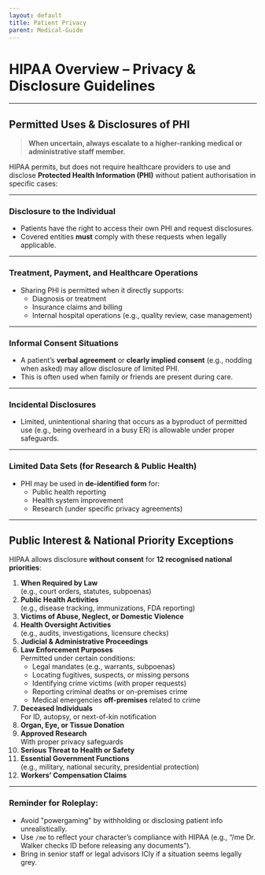 ```yaml
---
layout: default
title: Patient Privacy
parent: Medical-Guide
---
```


# HIPAA Overview – Privacy & Disclosure Guidelines

---

## Permitted Uses & Disclosures of PHI

> **When uncertain, always escalate to a higher-ranking medical or administrative staff member.**

HIPAA permits, but does not require healthcare providers to use and disclose **Protected Health Information (PHI)** without patient authorisation in specific cases:

---

### Disclosure to the Individual
- Patients have the right to access their own PHI and request disclosures.
- Covered entities **must** comply with these requests when legally applicable.

---

### Treatment, Payment, and Healthcare Operations
- Sharing PHI is permitted when it directly supports:
  - Diagnosis or treatment
  - Insurance claims and billing
  - Internal hospital operations (e.g., quality review, case management)

---

### Informal Consent Situations
- A patient’s **verbal agreement** or **clearly implied consent** (e.g., nodding when asked) may allow disclosure of limited PHI.
- This is often used when family or friends are present during care.

---

### Incidental Disclosures
- Limited, unintentional sharing that occurs as a byproduct of permitted use (e.g., being overheard in a busy ER) is allowable under proper safeguards.

---

### Limited Data Sets (for Research & Public Health)
- PHI may be used in **de-identified form** for:
  - Public health reporting
  - Health system improvement
  - Research (under specific privacy agreements)

---

## Public Interest & National Priority Exceptions

HIPAA allows disclosure **without consent** for **12 recognised national priorities**:

1. **When Required by Law**  
   (e.g., court orders, statutes, subpoenas)
2. **Public Health Activities**  
   (e.g., disease tracking, immunizations, FDA reporting)
3. **Victims of Abuse, Neglect, or Domestic Violence**
4. **Health Oversight Activities**  
   (e.g., audits, investigations, licensure checks)
5. **Judicial & Administrative Proceedings**
6. **Law Enforcement Purposes**  
   Permitted under certain conditions:
   - Legal mandates (e.g., warrants, subpoenas)
   - Locating fugitives, suspects, or missing persons
   - Identifying crime victims (with proper requests)
   - Reporting criminal deaths or on-premises crime
   - Medical emergencies **off-premises** related to crime
7. **Deceased Individuals**  
   For ID, autopsy, or next-of-kin notification
8. **Organ, Eye, or Tissue Donation**
9. **Approved Research**  
   With proper privacy safeguards
10. **Serious Threat to Health or Safety**
11. **Essential Government Functions**  
    (e.g., military, national security, presidential protection)
12. **Workers’ Compensation Claims**

---

### Reminder for Roleplay:
- Avoid "powergaming" by withholding or disclosing patient info unrealistically.
- Use `/me` to reflect your character’s compliance with HIPAA (e.g., “/me Dr. Walker checks ID before releasing any documents”).
- Bring in senior staff or legal advisors ICly if a situation seems legally grey.
